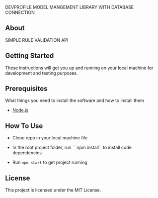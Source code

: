 DEVPROFILE MODEL MANGEMENT LIBRARY WITH DATABASE CONNECTION

## About
SIMPLE RULE VALIDATION API

## Getting Started

These instructions will get you up and running on your local machine for development and testing purposes.

## Prerequisites

What things you need to install the software and how to install them
* [Node.js](https://nodejs.org/en/)


## How To Use

- Clone repo in your local machine file

- In the root project folder, run ```npm install`` to install code dependencies

- Run ```npm start``` to get project running

## License

This project is licensed under the MIT License.
